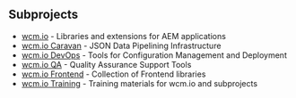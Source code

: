 ## Subprojects

* [wcm.io](http://wcm.io) - Libraries and extensions for AEM applications
* [wcm.io Caravan](http://caravan.wcm.io) - JSON Data Pipelining Infrastructure
* [wcm.io DevOps](http://devops.wcm.io) - Tools for Configuration Management and Deployment
* [wcm.io QA](http://qa.wcm.io) - Quality Assurance Support Tools
* [wcm.io Frontend](https://github.com/wcm-io-frontend) - Collection of Frontend libraries
* [wcm.io Training](http://training.wcm.io/) - Training materials for wcm.io and subprojects
